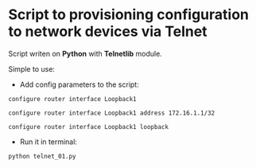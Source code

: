 # Script to provisioning configuration to network devices via Telnet

Script writen on **Python** with **Telnetlib** module.

Simple to use:

* Add config parameters to the script:

`configure router interface Loopback1`

`configure router interface Loopback1 address 172.16.1.1/32`

`configure router interface Loopback1 loopback`


* Run it in terminal:

`python telnet_01.py`
